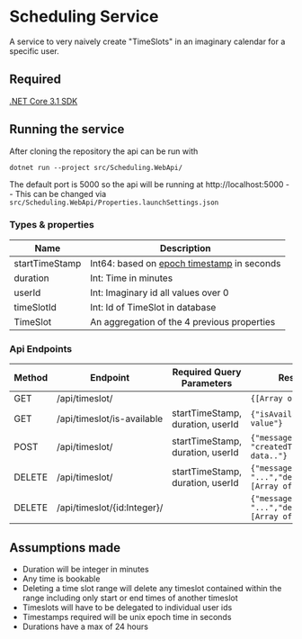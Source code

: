 # Scheduling Service
A service to very naively create "TimeSlots" in an imaginary calendar for a specific user.

## Required
[.NET Core 3.1 SDK](https://dotnet.microsoft.com/download)

## Running the service
After cloning the repository the api can be run with 

`dotnet run --project src/Scheduling.WebApi/`

The default port is 5000 so the api will be running at http://localhost:5000 -- This can be changed via `src/Scheduling.WebApi/Properties.launchSettings.json`

### Types & properties
| Name | Description |
|--|--|
|startTimeStamp | Int64: based on [epoch timestamp](https://www.epochconverter.com/) in seconds |
|duration | Int: Time in minutes |
|userId | Int: Imaginary id all values over 0 |
|timeSlotId | Int: Id of TimeSlot in database |
|TimeSlot | An aggregation of the 4 previous properties

### Api Endpoints

| Method | Endpoint | Required Query Parameters | Response (JSON) |
|--|--|--|--|
| GET | /api/timeslot/ |  | `{[Array of TimeSlots]}`|
| GET | /api/timeslot/is-available | startTimeStamp, duration, userId | `{"isAvailable":"boolean value"}`
| POST | /api/timeslot/|startTimeStamp, duration, userId | `{"message": "...", "createdTimeSlot":"..timeslot data.."}`
| DELETE | /api/timeslot/ | startTimeStamp, duration, userId | `{"message":  "...","deletedTimeSlots":  [Array of TimeSlots]}`
| DELETE | /api/timeslot/{id:Integer}/ | |`{"message":  "...","deletedTimeSlots":  [Array of TimeSlots]}`


## Assumptions made
- Duration will be integer in minutes
- Any time is bookable
- Deleting a time slot range will delete any timeslot contained within the range including only start or end times of another timeslot
- Timeslots will have to be delegated to individual user ids
- Timestamps required will be unix epoch time in seconds
- Durations have a max of 24 hours
